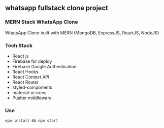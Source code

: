 ## whatsapp fullstack clone project

### MERN Stack WhatsApp Clone

WhatsApp Clone built with MERN (MongoDB, ExpressJS, ReactJS, NodeJS)

### Tech Stack

- React js
- Firebase for deploy
- Firebase Google Authentication
- React Hooks
- React Context API
- React Router
- styled-components
- material-ui icons
- Pusher middleware

### Use

```
npm install && npm start
```
